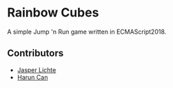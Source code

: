 # Rainbow Cubes

A simple Jump 'n Run game written in ECMAScript2018.

## Contributors
* [Jasper Lichte](https://github.com/JasperLichte)
* [Harun Can](https://github.com/TaZn)

